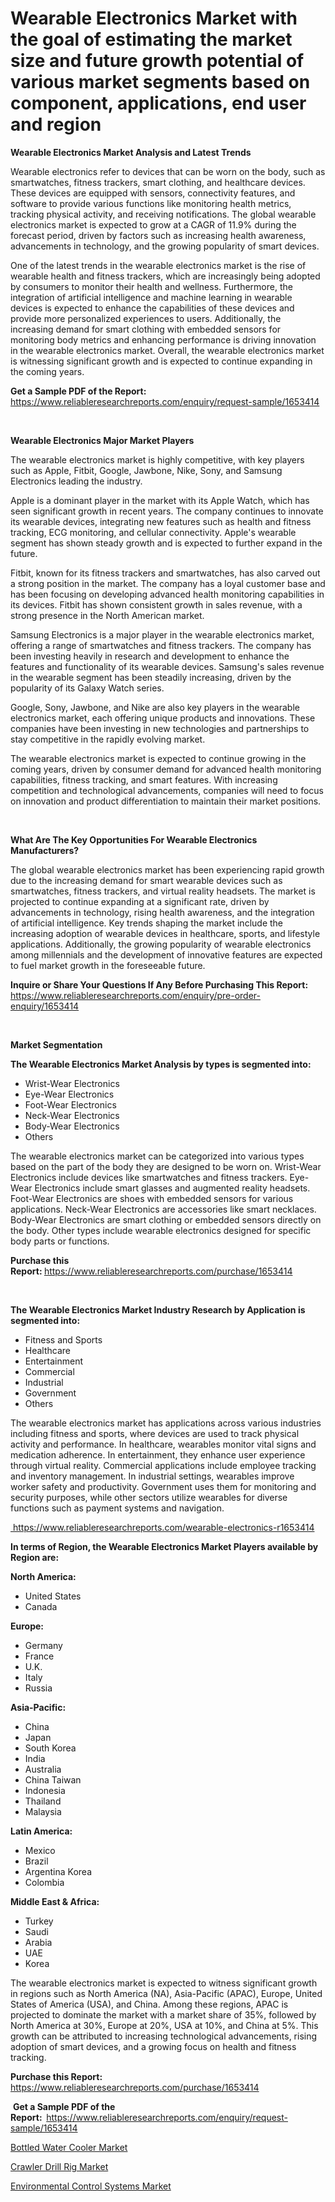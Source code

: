 <p><h1>Wearable Electronics Market with the goal of estimating the market size and future growth potential of various market segments based on component, applications, end user and region</h1></p><p><strong>Wearable Electronics Market Analysis and Latest Trends</strong></p>
<p><p>Wearable electronics refer to devices that can be worn on the body, such as smartwatches, fitness trackers, smart clothing, and healthcare devices. These devices are equipped with sensors, connectivity features, and software to provide various functions like monitoring health metrics, tracking physical activity, and receiving notifications. The global wearable electronics market is expected to grow at a CAGR of 11.9% during the forecast period, driven by factors such as increasing health awareness, advancements in technology, and the growing popularity of smart devices.</p><p>One of the latest trends in the wearable electronics market is the rise of wearable health and fitness trackers, which are increasingly being adopted by consumers to monitor their health and wellness. Furthermore, the integration of artificial intelligence and machine learning in wearable devices is expected to enhance the capabilities of these devices and provide more personalized experiences to users. Additionally, the increasing demand for smart clothing with embedded sensors for monitoring body metrics and enhancing performance is driving innovation in the wearable electronics market. Overall, the wearable electronics market is witnessing significant growth and is expected to continue expanding in the coming years.</p></p>
<p><strong>Get a Sample PDF of the Report:&nbsp;</strong> <a href="https://www.reliableresearchreports.com/enquiry/request-sample/1653414">https://www.reliableresearchreports.com/enquiry/request-sample/1653414</a></p>
<p>&nbsp;</p>
<p><strong>Wearable Electronics Major Market Players</strong></p>
<p><p>The wearable electronics market is highly competitive, with key players such as Apple, Fitbit, Google, Jawbone, Nike, Sony, and Samsung Electronics leading the industry. </p><p>Apple is a dominant player in the market with its Apple Watch, which has seen significant growth in recent years. The company continues to innovate its wearable devices, integrating new features such as health and fitness tracking, ECG monitoring, and cellular connectivity. Apple's wearable segment has shown steady growth and is expected to further expand in the future.</p><p>Fitbit, known for its fitness trackers and smartwatches, has also carved out a strong position in the market. The company has a loyal customer base and has been focusing on developing advanced health monitoring capabilities in its devices. Fitbit has shown consistent growth in sales revenue, with a strong presence in the North American market.</p><p>Samsung Electronics is a major player in the wearable electronics market, offering a range of smartwatches and fitness trackers. The company has been investing heavily in research and development to enhance the features and functionality of its wearable devices. Samsung's sales revenue in the wearable segment has been steadily increasing, driven by the popularity of its Galaxy Watch series.</p><p>Google, Sony, Jawbone, and Nike are also key players in the wearable electronics market, each offering unique products and innovations. These companies have been investing in new technologies and partnerships to stay competitive in the rapidly evolving market.</p><p>The wearable electronics market is expected to continue growing in the coming years, driven by consumer demand for advanced health monitoring capabilities, fitness tracking, and smart features. With increasing competition and technological advancements, companies will need to focus on innovation and product differentiation to maintain their market positions.</p></p>
<p>&nbsp;</p>
<p><strong>What Are The Key Opportunities For Wearable Electronics Manufacturers?</strong></p>
<p><p>The global wearable electronics market has been experiencing rapid growth due to the increasing demand for smart wearable devices such as smartwatches, fitness trackers, and virtual reality headsets. The market is projected to continue expanding at a significant rate, driven by advancements in technology, rising health awareness, and the integration of artificial intelligence. Key trends shaping the market include the increasing adoption of wearable devices in healthcare, sports, and lifestyle applications. Additionally, the growing popularity of wearable electronics among millennials and the development of innovative features are expected to fuel market growth in the foreseeable future.</p></p>
<p><strong>Inquire or Share Your Questions If Any Before Purchasing This Report:</strong> <a href="https://www.reliableresearchreports.com/enquiry/pre-order-enquiry/1653414">https://www.reliableresearchreports.com/enquiry/pre-order-enquiry/1653414</a></p>
<p>&nbsp;</p>
<p><strong>Market Segmentation</strong></p>
<p><strong>The Wearable Electronics Market Analysis by types is segmented into:</strong></p>
<p><ul><li>Wrist-Wear Electronics</li><li>Eye-Wear Electronics</li><li>Foot-Wear Electronics</li><li>Neck-Wear Electronics</li><li>Body-Wear Electronics</li><li>Others</li></ul></p>
<p><p>The wearable electronics market can be categorized into various types based on the part of the body they are designed to be worn on. Wrist-Wear Electronics include devices like smartwatches and fitness trackers. Eye-Wear Electronics include smart glasses and augmented reality headsets. Foot-Wear Electronics are shoes with embedded sensors for various applications. Neck-Wear Electronics are accessories like smart necklaces. Body-Wear Electronics are smart clothing or embedded sensors directly on the body. Other types include wearable electronics designed for specific body parts or functions.</p></p>
<p><strong>Purchase this Report:&nbsp;</strong><a href="https://www.reliableresearchreports.com/purchase/1653414">https://www.reliableresearchreports.com/purchase/1653414</a></p>
<p>&nbsp;</p>
<p><strong>The Wearable Electronics Market Industry Research by Application is segmented into:</strong></p>
<p><ul><li>Fitness and Sports</li><li>Healthcare</li><li>Entertainment</li><li>Commercial</li><li>Industrial</li><li>Government</li><li>Others</li></ul></p>
<p><p>The wearable electronics market has applications across various industries including fitness and sports, where devices are used to track physical activity and performance. In healthcare, wearables monitor vital signs and medication adherence. In entertainment, they enhance user experience through virtual reality. Commercial applications include employee tracking and inventory management. In industrial settings, wearables improve worker safety and productivity. Government uses them for monitoring and security purposes, while other sectors utilize wearables for diverse functions such as payment systems and navigation.</p></p>
<p><a href="https://www.reliableresearchreports.com/wearable-electronics-r1653414">&nbsp;https://www.reliableresearchreports.com/wearable-electronics-r1653414</a></p>
<p><strong>In terms of Region, the Wearable Electronics Market Players available by Region are:</strong></p>
<p>
    <p> <strong> North America: </strong>
        <ul>
            <li>United States</li>
            <li>Canada</li>
        </ul>
        </p> 
    <p> <strong> Europe: </strong>
        <ul>
            <li>Germany</li>
            <li>France</li>
            <li>U.K.</li>
            <li>Italy</li>
            <li>Russia</li>
        </ul>
        </p> 
    <p> <strong> Asia-Pacific: </strong>
        <ul>
            <li>China</li>
            <li>Japan</li>
            <li>South Korea</li>
            <li>India</li>
            <li>Australia</li>
            <li>China Taiwan</li>
            <li>Indonesia</li>
            <li>Thailand</li>
            <li>Malaysia</li>
        </ul>
        </p> 
    <p> <strong> Latin America: </strong>
        <ul>
            <li>Mexico</li>
            <li>Brazil</li>
            <li>Argentina Korea</li>
            <li>Colombia</li>
        </ul>
        </p> 
    <p> <strong> Middle East & Africa: </strong>
        <ul>
            <li>Turkey</li>
            <li>Saudi</li>
            <li>Arabia</li>
            <li>UAE</li>
            <li>Korea</li>
        </ul>
    </p>
    </p>
<p><p>The wearable electronics market is expected to witness significant growth in regions such as North America (NA), Asia-Pacific (APAC), Europe, United States of America (USA), and China. Among these regions, APAC is projected to dominate the market with a market share of 35%, followed by North America at 30%, Europe at 20%, USA at 10%, and China at 5%. This growth can be attributed to increasing technological advancements, rising adoption of smart devices, and a growing focus on health and fitness tracking.</p></p>
<p><strong>Purchase this Report: </strong><a href="https://www.reliableresearchreports.com/purchase/1653414">https://www.reliableresearchreports.com/purchase/1653414</a></p>
<p>&nbsp;<strong>Get a Sample PDF of the Report:&nbsp;&nbsp;</strong><a href="https://www.reliableresearchreports.com/enquiry/request-sample/1653414">https://www.reliableresearchreports.com/enquiry/request-sample/1653414</a></p>
<p><strong></strong></p>
<p><p><a href="https://www.linkedin.com/pulse/bottled-water-coolernbspmarket-focuses-market-share-size-f3fie">Bottled Water Cooler Market</a></p><p><a href="https://www.linkedin.com/pulse/crawler-drill-rig-market-trends-analysis-forecasted-period-mcd4e">Crawler Drill Rig Market</a></p><p><a href="https://www.linkedin.com/pulse/environmental-control-systems-market-share-evolution-growth-mggae">Environmental Control Systems Market</a></p></p>